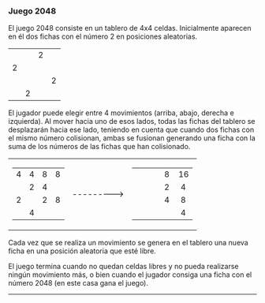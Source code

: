 ### Juego 2048
El juego 2048 consiste en un tablero de 4x4 celdas. Inicialmente aparecen en él dos fichas con el número 2 en posiciones aleatorias.

<table>
    <tr>
        <td></td>
        <td></td>
        <td>2</td>
        <td></td>
    </tr>
    <tr>
        <td>2</td>
        <td></td>
        <td></td>
        <td></td>
    </tr>
    <tr>
        <td></td>
        <td></td>
        <td></td>
        <td>2</td>
    </tr>
    <tr>
        <td></td>
        <td>2</td>
        <td></td>
        <td></td>
    </tr>
</table>

El jugador puede elegir entre 4 movimientos (arriba, abajo, derecha e izquierda). Al mover hacia uno de esos lados, todas las fichas del tablero se desplazarán hacia ese lado, teniendo en cuenta que cuando dos fichas con el mismo número colisionan, ambas se fusionan generando una ficha con la suma de los números de las fichas que han colisionado.

<table>
    <tr>
        <td>
            <table>
    <tr>
        <td>4</td>
        <td>4</td>
        <td>8</td>
        <td>8</td>
    </tr>
    <tr>
        <td></td>
        <td>2</td>
        <td>4</td>
        <td></td>
    </tr>
    <tr>
        <td>2</td>
        <td></td>
        <td>2</td>
        <td>8</td>
    </tr>
    <tr>
        <td></td>
        <td>4</td>
        <td></td>
        <td></td>
    </tr>
</table>
        </td>
        <td>---------></td>
        <td>
            <table>
    <tr>
        <td></td>
        <td></td>
        <td>8</td>
        <td>16</td>
    </tr>
    <tr>
        <td>&nbsp;&nbsp;&nbsp;</td>
        <td>&nbsp;&nbsp;&nbsp;</td>
        <td>2</td>
        <td>&nbsp;4</td>
    </tr>
    <tr>
        <td></td>
        <td></td>
        <td>4 </td>
        <td>&nbsp;8</td>
    </tr>
    <tr>
        <td></td>
        <td></td>
        <td>&nbsp;&nbsp;&nbsp;</td>
        <td>&nbsp;4</td>
    </tr>
</table>
        </td>
    </tr>
</table>

Cada vez que se realiza un movimiento se genera en el tablero una nueva ficha en una posición aleatoria que esté libre.

El juego termina cuando no quedan celdas libres y no pueda realizarse ningún movimiento más, o bien cuando el jugador consiga una ficha con el número 2048 (en este casa gana el juego).

---